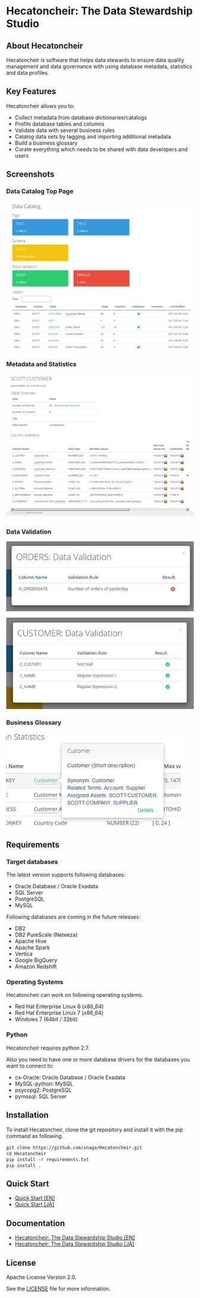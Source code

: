 # Hecatoncheir: The Data Stewardship Studio


## About Hecatoncheir

Hecatoncheir is software that helps data stewards to ensure data
quality management and data governance with using database metadata,
statistics and data profiles.


## Key Features

Hecatoncheir allows you to:

* Collect metadata from database dictionaries/catalogs
* Profile database tables and columns
* Validate data with several business rules
* Catalog data sets by tagging and importing additional metadata
* Build a business glossary
* Curate everything which needs to be shared with data developers and users

## Screenshots

### Data Catalog Top Page

![Data Catalog](doc/screenshots/screenshot1.png "Data Catalog Top Page")

### Metadata and Statistics

![Metadata and Statistics](doc/screenshots/screenshot2.png)

### Data Validation

![Data Validation (1)](doc/screenshots/screenshot3.png)

![Data Validation (2)](doc/screenshots/screenshot4.png)

### Business Glossary

![Business Glossary](doc/screenshots/screenshot5.png)


## Requirements

### Target databases

The latest version supports following databases:

* Oracle Database / Oracle Exadata
* SQL Server
* PostgreSQL
* MySQL

Following databases are coming in the future releases:

* DB2
* DB2 PureScale (Neteeza)
* Apache Hive
* Apache Spark
* Vertica
* Google BigQuery
* Amazon Redshift

### Operating Systems

Hecatoncheir can work on following operating systems.

* Red Hat Enterprise Linux 6 (x86_64)
* Red Hat Enterprise Linux 7 (x86_64)
* Windows 7 (64bit / 32bit)

### Python

Hecatoncheir requires python 2.7.

Also you need to have one or more database drivers for the databases
you want to connect to:

* cx-Oracle: Oracle Database / Oracle Exadata
* MySQL-python: MySQL
* psycopg2: PostgreSQL
* pymssql: SQL Server


## Installation

To install Hecatoncheir, clone the git repository and install it with the pip command as following.

```
git clone https://github.com/snaga/Hecatoncheir.git
cd Hecatoncheir
pip install -r requirements.txt
pip install .
```

## Quick Start

* [Quick Start [EN]](http://hecatoncheir.readthedocs.io/en/latest/quick-start.html)
* [Quick Start [JA]](http://hecatoncheir-ja.readthedocs.io/ja/latest/quick-start.html)

## Documentation

* [Hecatoncheir: The Data Stewardship Studio [EN]](http://hecatoncheir.readthedocs.io/)
* [Hecatoncheir: The Data Stewardship Studio [JA]](http://hecatoncheir-ja.readthedocs.io/)


## License

Apache License Version 2.0.

See the [LICENSE](LICENSE) file for more information.
